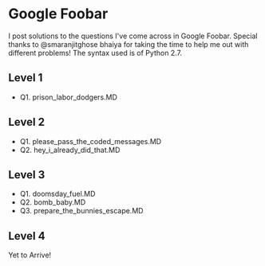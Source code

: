 # Google Foobar
I post solutions to the questions I've come across in Google Foobar. Special thanks to @smaranjitghose bhaiya for taking the time to help me out with different problems! The syntax used is of Python 2.7.

## Level 1
- Q1. prison_labor_dodgers.MD

## Level 2
- Q1. please_pass_the_coded_messages.MD
- Q2. hey_i_already_did_that.MD

## Level 3
- Q1. doomsday_fuel.MD
- Q2. bomb_baby.MD
- Q3. prepare_the_bunnies_escape.MD

## Level 4
Yet to Arrive!
